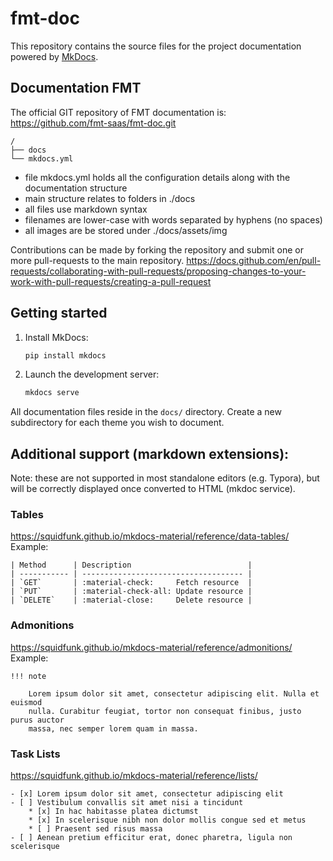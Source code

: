 # fmt-doc

This repository contains the source files for the project documentation powered by [MkDocs](https://www.mkdocs.org/).

## Documentation FMT

The official GIT repository of FMT documentation is: https://github.com/fmt-saas/fmt-doc.git

```
/
├── docs
└── mkdocs.yml
```

* file mkdocs.yml holds all the configuration details along with the documentation structure
* main structure relates to folders in ./docs
* all files use markdown syntax
* filenames are lower-case with words separated by hyphens (no spaces)
* all images are be stored under ./docs/assets/img

Contributions can be made by forking the repository and submit one or more pull-requests to the main repository.
https://docs.github.com/en/pull-requests/collaborating-with-pull-requests/proposing-changes-to-your-work-with-pull-requests/creating-a-pull-request



## Getting started

1. Install MkDocs:
   ```bash
   pip install mkdocs
   ```
2. Launch the development server:
   ```bash
   mkdocs serve
   ```

All documentation files reside in the `docs/` directory. Create a new subdirectory for each theme you wish to document.


## Additional support (markdown extensions):
Note: these are not supported in most standalone editors (e.g. Typora), but will be correctly displayed once converted to HTML (mkdoc service).

### Tables
https://squidfunk.github.io/mkdocs-material/reference/data-tables/
Example:
```
| Method      | Description                          |
| ----------- | ------------------------------------ |
| `GET`       | :material-check:     Fetch resource  |
| `PUT`       | :material-check-all: Update resource |
| `DELETE`    | :material-close:     Delete resource |
```

### Admonitions
https://squidfunk.github.io/mkdocs-material/reference/admonitions/
Example: 
```
!!! note

    Lorem ipsum dolor sit amet, consectetur adipiscing elit. Nulla et euismod
    nulla. Curabitur feugiat, tortor non consequat finibus, justo purus auctor
    massa, nec semper lorem quam in massa.
```

### Task Lists
https://squidfunk.github.io/mkdocs-material/reference/lists/
```
- [x] Lorem ipsum dolor sit amet, consectetur adipiscing elit
- [ ] Vestibulum convallis sit amet nisi a tincidunt
    * [x] In hac habitasse platea dictumst
    * [x] In scelerisque nibh non dolor mollis congue sed et metus
    * [ ] Praesent sed risus massa
- [ ] Aenean pretium efficitur erat, donec pharetra, ligula non scelerisque
```


